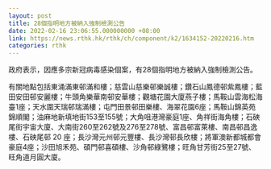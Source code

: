 ```yaml
---
layout: post
title: 28個指明地方被納入強制檢測公告
date: 2022-02-16 23:06:55.000000000 +08:00
link: https://news.rthk.hk/rthk/ch/component/k2/1634152-20220216.htm
categories: rthk
---
```


政府表示，因應多宗新冠病毒感染個案，有28個指明地方被納入強制檢測公告。

有關地點包括東涌滿東邨滿和樓；慈雲山慈樂邨樂誠樓；鑽石山鳳德邨紫鳳樓；藍田安田邨安麗樓；牛頭角樂華南邨安華樓；觀塘花園大廈燕子樓；馬鞍山雲海松海臺1座；天水圍天瑞邨瑞滿樓；屯門田景邨田樂樓、海翠花園6座；馬鞍山錦英苑錦順閣；油麻地新填地街153至155號；大角咀港灣豪庭1座、角祥街海角樓；石硤尾街宇宙大廈、大南街260至262號及276至278號、富昌邨富萊樓、南昌邨昌逸樓、石硤尾邨 20 座；長沙灣元州邨元豐樓、長沙灣邨長欣樓；將軍澳新都城都會豪庭4座；沙田旭禾苑、碩門邨喜碩樓、沙角邨綠鷺樓；旺角甘芳街25至27號、旺角道月圓大廈。
